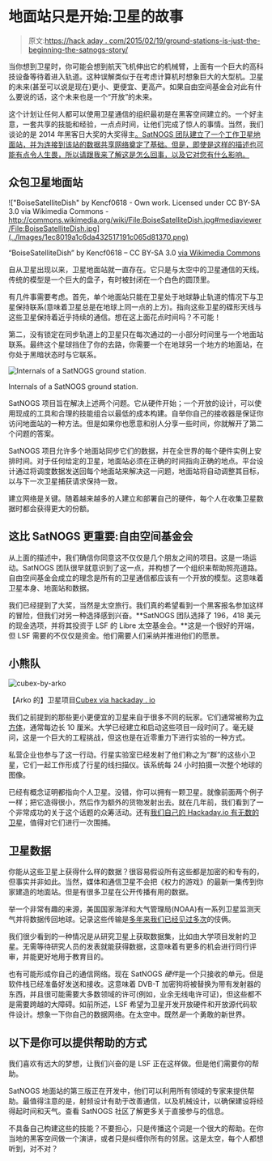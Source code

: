 # 地面站只是开始:卫星的故事

> 原文:[https://hack aday . com/2015/02/19/ground-stations-is-just-the-beginning-the-satnogs-story/](https://hackaday.com/2015/02/19/ground-stations-are-just-the-beginning-the-satnogs-story/)

当你想到卫星时，你可能会想到航天飞机伸出它的机械臂，上面有一个巨大的高科技设备等待着进入轨道。这种误解类似于在考虑计算机时想象巨大的大型机。卫星的未来(甚至可以说是现在)更小、更便宜、更高产。如果自由空间基金会对此有什么要说的话，这个未来也是一个“开放”的未来。

这个计划让任何人都可以使用卫星通信的组织最初是在黑客空间建立的。一个好主意，一套共享的技能和经验，一点点时间，让他们完成了惊人的事情。当然，我们谈论的是 2014 年黑客日大奖的大奖得主[。SatNOGS 团队建立了一个工作卫星地面站，并为连接到该站的数据共享网络奠定了基础。但是，即使是这样的描述也可能有点令人生畏，所以请跟我来了解这是怎么回事，以及它对您有什么影响。](http://hackaday.io/project/1340-satnogs-global-network-of-ground-stations)

## 众包卫星地面站

!["BoiseSatelliteDish" by Kencf0618 - Own work. Licensed under CC BY-SA 3.0 via Wikimedia Commons - http://commons.wikimedia.org/wiki/File:BoiseSatelliteDish.jpg#mediaviewer/File:BoiseSatelliteDish.jpg](../Images/1ec8019a1c6da432517191c065d81370.png)

“BoiseSatelliteDish” by Kencf0618 – CC BY-SA 3.0 [via Wikimedia Commons](http://commons.wikimedia.org/wiki/File:BoiseSatelliteDish.jpg#mediaviewer/File:BoiseSatelliteDish.jpg)

自从卫星出现以来，卫星地面站就一直存在。它只是与太空中的卫星通信的天线。传统的模型是一个巨大的盘子，有时被封闭在一个白色的圆顶里。

有几件事需要考虑。首先，单个地面站只能在卫星处于地球静止轨道的情况下与卫星保持联系(意味着卫星总是在地球上同一点的上方)。指向这些卫星的碟形天线与这些卫星保持着近乎持续的通信。想在这上面花点时间吗？不可能！

第二，没有锁定在同步轨道上的卫星只在每次通过的一小部分时间里与一个地面站联系。最终这个星球挡住了你的去路，你需要一个在地球另一个地方的地面站，在你处于黑暗状态时与它联系。

![Internals of a SatNOGS ground station.](../Images/1a40b13e398a48d17deacc404855bf18.png)

Internals of a SatNOGS ground station.

SatNOGS 项目旨在解决上述两个问题。它从硬件开始；一个开放的设计，可以使用现成的工具和合理的技能组合以最低的成本构建。自举你自己的接收器是保证你访问地面站的一种方法。但是如果你也愿意和别人分享一些时间，你就解开了第二个问题的答案。

SatNOGS 项目允许多个地面站同步它们的数据，并在全世界的每个硬件实例上安排时间。对于任何给定的卫星，地面站必须在正确的时间指向正确的地点。平台设计通过将调度数据发送回每个地面站来解决这一问题，地面站将自动调整其目标，以与下一次卫星捕获请求保持一致。

建立网络是关键。随着越来越多的人建立和部署自己的硬件，每个人在收集卫星数据时都会获得更大的份额。

## 这比 SatNOGS 更重要:自由空间基金会

从上面的描述中，我们确信你同意这不仅仅是几个朋友之间的项目。这是一场运动。SatNOGS 团队很早就意识到了这一点，并构想了一个组织来帮助照亮道路。自由空间基金会成立的理念是所有的卫星通信都应该有一个开放的模型。这意味着卫星本身、地面站和数据。

我们已经提到了大奖，当然是太空旅行。我们真的希望看到一个黑客报名参加这样的冒险，但我们对另一种选择感到兴奋。**SatNOGS 团队选择了 196，418 美元的现金选项，并将其投资于 LSF 的 Libre 太空基金会。**这是一个很好的开端，但 LSF 需要的不仅仅是资金。他们需要人们采纳并推进他们的愿景。

## 小熊队

![cubex-by-arko](../Images/28e539286d681652f91e2df0be2c333e.png)

【Arko 的】卫星项目[Cubex via hackaday . io](http://hackaday.io/project/270-cubex)

我们之前提到的那些更小更便宜的卫星来自于很多不同的玩家。它们通常被称为[立方体](http://en.wikipedia.org/wiki/CubeSat)，通常每边长 10 厘米。大学已经建立和启动这些项目一段时间了。毫无疑问，这是一个巨大的工程挑战，但这也是在近零重力下进行实验的一种方式。

私营企业也参与了这一行动。行星实验室已经发射了他们称之为“群”的这些小卫星，它们一起工作形成了行星的线扫描仪。该系统每 24 小时拍摄一次整个地球的图像。

已经有概念证明都指向个人卫星。没错，你可以拥有一颗卫星。就像前面两个例子一样；把它造得很小，然后作为额外的货物发射出去。就在几年前，我们看到了一个非常成功的关于这个话题的众筹活动。还有[我们自己的 Hackaday.io 有无数的卫星](http://hackaday.com/2015/02/13/hacklet-34-satellite-projects/)，值得对它们进行一次围捕。

## 卫星数据

你能从这些卫星上获得什么样的数据？很容易假设所有这些都是加密的和专有的，但事实并非如此。当然，媒体和通信卫星不会把《权力的游戏》的最新一集传到你家建造的地面站。但是有很多卫星在公开传播有用的数据。

举一个非常有趣的来源，美国国家海洋和大气管理局(NOAA)有一系列卫星监测天气并将数据传回地球。记录这些传输是[多年来我们已经见过多次](http://hackaday.com/2011/10/20/grab-your-own-images-from-noaa-weather-satellites/)的伎俩。

我们很少看到的一种情况是从研究卫星上获取数据集，比如由大学项目发射的卫星。无需等待研究人员的发表就能获得数据，这意味着有更多的机会进行同行评审，并能更好地用于教育目的。

也有可能形成你自己的通信网络。现在 SatNOGS *硬件*是一个只接收的单元。但是软件栈已经准备好发送和接收。这意味着 DVB-T 加密狗将被替换为带有发射器的东西，并且很可能需要大多数领域的许可(例如，业余无线电许可证)，但这些都不是需要跨越的大障碍。如前所述，LSF 希望为卫星开发开放硬件和开放源代码软件设计。想象一下你自己的数据网络。在太空中。既然*是*一个勇敢的新世界。

## 以下是你可以提供帮助的方式

我们喜欢有远大的梦想，让我们兴奋的是 LSF 正在这样做。但是他们需要你的帮助。

SatNOGS 地面站的第三版正在开发中，他们可以利用所有领域的专家来提供帮助。最值得注意的是，射频设计有助于改善通信，以及机械设计，以确保建设将经得起时间和天气。查看 SatNOGS 社区了解更多关于直接参与的信息。

不具备自己构建这些的技能？不要担心，只是传播这个词是一个很大的帮助。在你当地的黑客空间做一个演讲，或者只是纠缠你所有的邻居。这是太空，每个人都想听到，对不对？